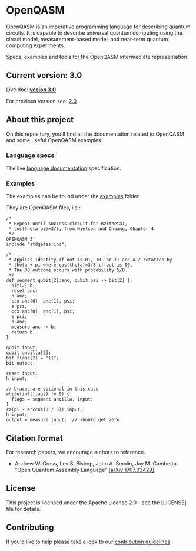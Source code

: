 # OpenQASM

OpenQASM is an imperative programming language for describing quantum circuits. It is capable to
describe universal quantum computing using the circuit model, measurement-based model, 
and near-term quantum computing experiments.

Specs, examples and tools for the OpenQASM intermediate representation.

## Current version: **3.0**

Live doc: [**vesion 3.0**](https://qiskit.github.io/openqasm)

For previous version see: [2.0](https://github.com/Qiskit/openqasm/tree/OpenQASM2.x)

## About this project

On this repository, you'll find all the documentation related to OpenQASM and some useful OpenQASM examples.

### Language specs

The live [language documentation](https://qiskit.github.io/openqasm) specification.

### Examples

The examples can be found under the [examples](examples) folder.

They are OpenQASM files, i.e.:

```text
/*
 * Repeat-until-success circuit for Rz(theta),
 * cos(theta-pi)=3/5, from Nielsen and Chuang, Chapter 4.
 */
OPENQASM 3;
include "stdgates.inc";

/*
 * Applies identity if out is 01, 10, or 11 and a Z-rotation by
 * theta + pi where cos(theta)=3/5 if out is 00.
 * The 00 outcome occurs with probability 5/8.
 */
def segment qubit[2]:anc, qubit:psi -> bit[2] {
  bit[2] b;
  reset anc;
  h anc;
  ccx anc[0], anc[1], psi;
  s psi;
  ccx anc[0], anc[1], psi;
  z psi;
  h anc;
  measure anc -> b;
  return b;
}

qubit input;
qubit ancilla[2];
bit flags[2] = "11";
bit output;

reset input;
h input;

// braces are optional in this case
while(int(flags) != 0) {
  flags = segment ancilla, input;
}
rz(pi - arccos(3 / 5)) input;
h input;
output = measure input;  // should get zero
```

## Citation format

For research papers, we encourage authors to reference.

- Andrew W. Cross, Lev S. Bishop, John A. Smolin, Jay M. Gambetta "Open Quantum Assembly Language" [[arXiv:1707.03429]](https://arxiv.org/abs/1707.03429).

## License

This project is licensed under the Apache License 2.0 - see the [LICENSE] file for details.


## Contributing

If you'd like to help please take a look to our [contribution guidelines](contributing.md).
